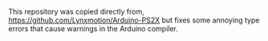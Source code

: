 This repository was copied directly from,
https://github.com/Lynxmotion/Arduino-PS2X
but fixes some annoying type errors that cause warnings in the Arduino
compiler.
